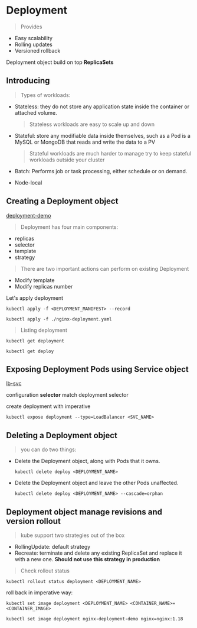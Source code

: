 # Deployment

> Provides

* Easy scalability
* Rolling updates
* Versioned rollback

Deployment object build on top **ReplicaSets**

## Introducing

> Types of workloads:
  
* Stateless: they do not store any application state inside the container or attached volume.

  > Stateless workloads are easy to scale up and down

* Stateful: store any modifiable data inside themselves, such as a Pod is a MySQL or MongoDB
that reads and write the data to a PV

  > Stateful workloads are much harder to manage
  > try to keep stateful workloads outside your cluster

* Batch: Performs job or task processing, either schedule or on demand.
* Node-local

## Creating a Deployment object

[deployment-demo](./nginx-deployment.yaml)

> Deployment has four main components:

* replicas
* selector
* template
* strategy

> There are two important actions can perform on existing Deployment

* Modify template
* Modify replicas number

Let's apply deployment

`kubectl apply -f <DEPLOYMENT_MANIFEST> --record`

`kubectl apply -f ./nginx-deployment.yaml`

> Listing deployment

`kubectl get deployment`

`kubectl get deploy`

## Exposing Deployment Pods using Service object

[lb-svc](./nginx-service.yaml)

configuration **selector** match deployment selector

create deployment with imperative

`kubectl expose deployment --type=LoadBalancer <SVC_NAME>`

## Deleting a Deployment object

> you can do two things:

* Delete the Deployment object, along with Pods that it owns.

  `kubectl delete deploy <DEPLOYMENT_NAME>`

* Delete the Deployment object and leave the other Pods unaffected.

  `kubectl delete deploy <DEPLOYMENT_NAME> --cascade=orphan`

## Deployment object manage revisions and version rollout

> kube support two strategies out of the box

* RollingUpdate: default strategy
* Recreate: terminate and delete any existing ReplicaSet and replace it with a new one. **Should not use this strategy in production**

> Check rollout status

`kubectl rollout status deployment <DEPLOYMENT_NAME>`

roll back in imperative way:

`kubectl set image deployment <DEPLOYMENT_NAME> <CONTAINER_NAME>=<CONTAINER_IMAGE>`

`kubectl set image deployment nginx-deployment-demo nginx=nginx:1.18`
